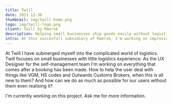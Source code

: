 ```yaml
---
title: Twill 
date: 2021-12-30
thumbnail: img/twill-home.png
logo: img/twill-logo.png
client: Twill by Maersk
description: Helping small businesses ship goods easily without logistics experience
intro: At this succesfull subsidiary of Maersk, I'm working on improving the experience for small companies that want to ship goods from A to B, but don't have the experience or the connections that other companies have.
---
```


At Twill I have submerged myself into the complicated world of logistics. Twill focuses on small businesses with little logistics experience. As the UX Designer for the self-management team I'm working on everything that comes after a booking has been made. How to help the user deal with things like VGM, HS codes and Outwards Customs Brokers, when this is all new to them? And how can we do as much as possible for our users without them even realising it?

I'm currently working on this project. Ask me for more information.